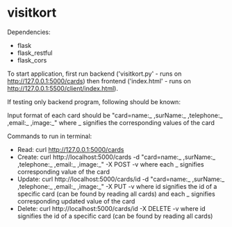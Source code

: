 # visitkort
Dependencies:
- flask
- flask_restful
- flask_cors

To start application, first run backend ('visitkort.py' - runs on http://127.0.0.1:5000/cards) then frontend ('index.html' - runs on http://127.0.0.1:5500/client/index.html).

If testing only backend program, following should be known:

Input format of each card should be "card=name:_ ,surName:_ ,telephone:_ ,email:_ ,image:_" where _ signifies the corresponding values of the card

Commands to run in terminal:
- Read: curl http://127.0.0.1:5000/cards
- Create: curl http://localhost:5000/cards -d "card=name:_ ,surName:_ ,telephone:_ ,email:_ ,image:_" -X POST -v where each _ signifies corresponding value of the card
- Update: curl http://localhost:5000/cards/id -d "card=name:_ ,surName:_ ,telephone:_ ,email:_ ,image:_" -X PUT -v where id signifies the id of a specific card (can be found by reading all cards) and each _ signifies corresponding updated value of the card
- Delete: curl http://localhost:5000/cards/id -X DELETE -v where id signifies the id of a specific card (can be found by reading all cards)
